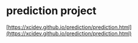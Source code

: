 # prediction project
[https://xcidev.github.io/prediction/prediction.html](https://xcidev.github.io/prediction/prediction.html)